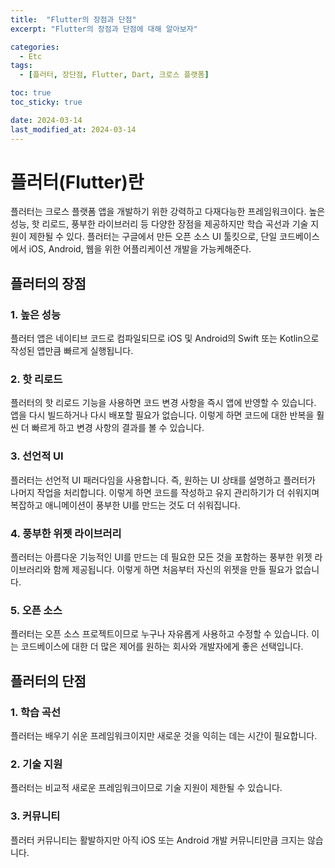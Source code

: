 ```yaml
---
title:  "Flutter의 장점과 단점"
excerpt: "Flutter의 장점과 단점에 대해 알아보자"

categories:
  - Etc
tags:
  - [플러터, 장단점, Flutter, Dart, 크로스 플랫폼]

toc: true
toc_sticky: true

date: 2024-03-14
last_modified_at: 2024-03-14
---
```


# 플러터(Flutter)란
플러터는 크로스 플랫폼 앱을 개발하기 위한 강력하고 다재다능한 프레임워크이다. 높은 성능, 핫 리로드, 풍부한 라이브러리 등 다양한 장점을 제공하지만 학습 곡선과 기술 지원이 제한될 수 있다. 플러터는 구글에서 만든 오픈 소스 UI 툴킷으로, 단일 코드베이스에서 iOS, Android, 웹을 위한 어플리케이션 개발을 가능케해준다.

## 플러터의 장점

### 1. 높은 성능
플러터 앱은 네이티브 코드로 컴파일되므로 iOS 및 Android의 Swift 또는 Kotlin으로 작성된 앱만큼 빠르게 실행됩니다.

### 2. 핫 리로드
플러터의 핫 리로드 기능을 사용하면 코드 변경 사항을 즉시 앱에 반영할 수 있습니다. 앱을 다시 빌드하거나 다시 배포할 필요가 없습니다. 이렇게 하면 코드에 대한 반복을 훨씬 더 빠르게 하고 변경 사항의 결과를 볼 수 있습니다.

### 3. 선언적 UI
플러터는 선언적 UI 패러다임을 사용합니다. 즉, 원하는 UI 상태를 설명하고 플러터가 나머지 작업을 처리합니다. 이렇게 하면 코드를 작성하고 유지 관리하기가 더 쉬워지며 복잡하고 애니메이션이 풍부한 UI를 만드는 것도 더 쉬워집니다.

### 4. 풍부한 위젯 라이브러리
플러터는 아름다운 기능적인 UI를 만드는 데 필요한 모든 것을 포함하는 풍부한 위젯 라이브러리와 함께 제공됩니다. 이렇게 하면 처음부터 자신의 위젯을 만들 필요가 없습니다.

### 5. 오픈 소스
플러터는 오픈 소스 프로젝트이므로 누구나 자유롭게 사용하고 수정할 수 있습니다. 이는 코드베이스에 대한 더 많은 제어를 원하는 회사와 개발자에게 좋은 선택입니다.

## 플러터의 단점

### 1. 학습 곡선
플러터는 배우기 쉬운 프레임워크이지만 새로운 것을 익히는 데는 시간이 필요합니다.

### 2. 기술 지원
플러터는 비교적 새로운 프레임워크이므로 기술 지원이 제한될 수 있습니다.

### 3. 커뮤니티
플러터 커뮤니티는 활발하지만 아직 iOS 또는 Android 개발 커뮤니티만큼 크지는 않습니다.
 